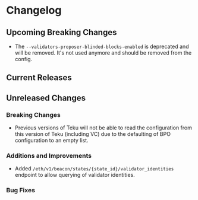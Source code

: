 # Changelog

## Upcoming Breaking Changes
- The `--validators-proposer-blinded-blocks-enabled` is deprecated and will be removed. It's not used anymore and should be removed from the config.

## Current Releases

## Unreleased Changes

### Breaking Changes
- Previous versions of Teku will not be able to read the configuration from this version of Teku (including VC) due to the defaulting of BPO configuration to an empty list.

### Additions and Improvements
- Added `/eth/v1/beacon/states/{state_id}/validator_identities` endpoint to allow querying of validator identities.

### Bug Fixes
